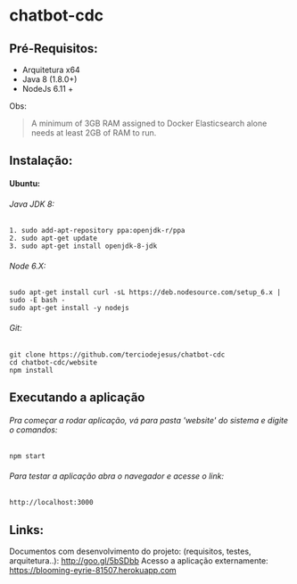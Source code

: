# chatbot-cdc

## Pré-Requisitos:

- Arquitetura x64
- Java 8 (1.8.0+)
- NodeJs 6.11 +

Obs:
> A minimum of 3GB RAM assigned to Docker Elasticsearch alone needs at least 2GB of RAM to run.

## Instalação:

#### Ubuntu:

###### Java JDK 8:
```
1. sudo add-apt-repository ppa:openjdk-r/ppa
2. sudo apt-get update
3. sudo apt-get install openjdk-8-jdk
```

###### Node 6.X:
```
sudo apt-get install curl -sL https://deb.nodesource.com/setup_6.x | sudo -E bash -
sudo apt-get install -y nodejs
```

###### Git:
```
git clone https://github.com/terciodejesus/chatbot-cdc
cd chatbot-cdc/website
npm install
```

## Executando a aplicação

###### Pra começar a rodar aplicação, vá para pasta 'website' do sistema e digite o comandos:

```
npm start
```

###### Para testar a aplicação abra o navegador e acesse o link:

`http://localhost:3000`

## Links:

Documentos com desenvolvimento do projeto: (requisitos, testes, arquitetura..):<space><space>
http://goo.gl/5bSDbb <space><space>
Acesso a aplicação externamente:<space><space>
https://blooming-eyrie-81507.herokuapp.com
